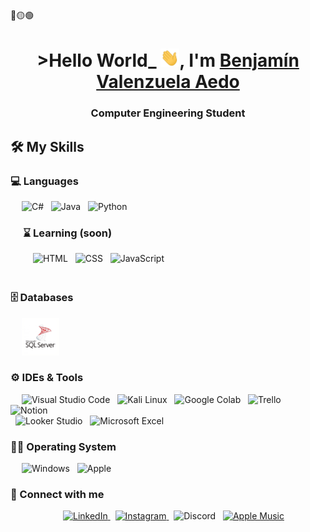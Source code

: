 <div>
🔴🟡🟢

<br>

</div>

<!-- <p align="center">
  <img src="https://github.com/thompsonemerson/thompsonemerson/raw/master/cover-thompson.png" height="200"/> 
</p> -->
<h1 align="center"> >Hello World_ <img src="https://raw.githubusercontent.com/ABSphreak/ABSphreak/master/gifs/Hi.gif" width="30px">, I'm <a href="https://github.com/benjaminvalenzuela">Benjamín Valenzuela Aedo<a></h1>
<h3 align="center">Computer Engineering Student</h3>

## 🛠️ My Skills

### 💻 Languages

<p align="left">
  &emsp;
    <img width="60px" title="C#" src="https://skillicons.dev/icons?i=cs&perline=10"/>
  &nbsp;
    <img width="60px" title="Java" src="https://skillicons.dev/icons?i=java&perline=10"/>
  &nbsp;
    <img width="60px" title="Python" src="https://skillicons.dev/icons?i=py&perline=10"/>
</p>

### &emsp; ⌛ Learning (soon)
<p align="left">
  &emsp;
  &emsp;
    <img width="60px" title="HTML" src="https://skillicons.dev/icons?i=html&perline=10"/>
  &nbsp;
    <img width="60px" title="CSS" src="https://skillicons.dev/icons?i=css&perline=10"/>
  &nbsp;
    <img width="60px" title="JavaScript" src="https://skillicons.dev/icons?i=js&perline=10"/>
</p>

### <br>🗄️ Databases
<p align="left">
  &emsp;
    <a>
      <img width="60px" title="SQL Server" src="https://github.com/Scar1109/skill-icons/blob/Scar1109/icons/microsoftSQL.svg"> 
    </a>
 </p>

 ### ⚙️ IDEs & Tools

  &emsp;
    <a>
      <img alt="Visual Studio Code" width="60px" title="Visual Studio Code" src="https://skillicons.dev/icons?i=vscode&perline=10">
    </a>
  &nbsp;
   <a>
      <img alt="Kali Linux" width="60px" title="Kali Linux" src="https://skillicons.dev/icons?i=kali&perline=10">
    </a>
  &nbsp;
    <a>
      <img alt="Google Colab" width="60px" title="Google Colab" src="https://img.shields.io/badge/Colab-F9AB00?style=for-the-badge&logo=googlecolab&color=525252">
    </a>
  &nbsp;
      <a>
        <img alt="Trello" width="60px" title="Trello" src="https://img.shields.io/badge/Trello-0052cc?style=for-the-badge&logo=Trello&logoColor=white">
      </a>
  &nbsp;
      <a>
        <img alt="Notion" width="60px" title="Notion" src="https://skillicons.dev/icons?i=notion&perline=10">         
      </a>
  &nbsp;
      <a>
        <img alt="Looker Studio" width="60px" title="Looker Studio" src="https://img.shields.io/badge/Looker Studio-0052cc?style=for-the-badge&logo=LookerStudio&logoColor=white">
      </a>
  &nbsp;
      <a>
        <img alt="Microsoft Excel" width="60px" title="Microsoft Excel" src="https://img.shields.io/badge/Microsoft_Excel-217346?style=for-the-badge&logo=microsoft-excel&logoColor=white">
      </a>
</p>

### 👨‍💻 Operating System
 
<p>
  &emsp;
    <a>
      <img alt="Windows" width="60px" title="Windows" src="https://skillicons.dev/icons?i=windows&perline=10">
    </a>
  &nbsp;
    <a>
      <img alt="Apple" width="60px" title="iOS" src="https://skillicons.dev/icons?i=apple&perline=10">
    </a>
</p>

### 👥 Connect with me
<p align="center">
  &emsp;
  <a href="https://www.linkedin.com/in/benjam%C3%ADn-valenzuela-aedo-41625a254/">
    <img alt="LinkedIn" width="60px" title="LinkedIn" src="https://skillicons.dev/icons?i=linkedin&perline=10">
  </a>
  &nbsp;
  <a href="https://www.instagram.com/benjaminvalenzuelaa_/">
    <img alt="Instagram" width="60px" title="Instagram" src="https://skillicons.dev/icons?i=instagram&perline=10">
  </a>
  &nbsp;
  <a>
    <img alt="Discord" width="60px" title="Discord" src="https://skillicons.dev/icons?i=discord&perline=10">
  </a>
  &nbsp;
  <a href="https://music.apple.com/profile/benjaminvalenzuelaa">
    <img alt="Apple Music" width="60px" title="Apple Music" src="">
  </a>
</p>


